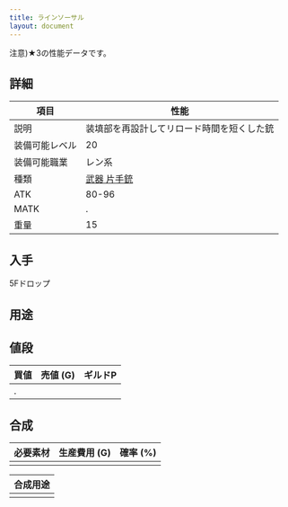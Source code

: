 ```yaml
---
title: ラインソーサル
layout: document
---
```

注意)★3の性能データです。

## 詳細

|項目|性能|
|---|---|
|説明|装填部を再設計してリロード時間を短くした銃|
|装備可能レベル|20|
|装備可能職業|レン系|
|種類|[武器 片手銃](武器(片手銃))|
|ATK|80-96|
|MATK|.|
|重量|15|

## 入手

5Fドロップ

## 用途


## 値段

|買値|売値 (G)|ギルドP|
|---|---|---|
|.|||

## 合成

|必要素材|生産費用 (G)|確率 (%)|
|---|---|---|
||||

|合成用途|
|---|
||
